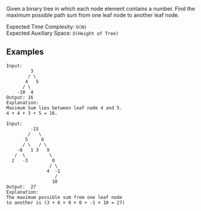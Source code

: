 Given a binary tree in which each node element contains a number. Find the maximum possible path sum from one leaf node to another leaf node.

Expected Time Complexity: `O(N)`\
Expected Auxiliary Space: `O(Height of Tree)`
## Examples
```
Input:      
         3                              
        / \                          
       4   5                     
      / \      
    -10  4                          
Output: 16
Explanation:
Maximum Sum lies between leaf node 4 and 5.
4 + 4 + 3 + 5 = 16.
```
```
Input:    
         -15                               
        /   \                          
       5     6                      
      / \   / \
    -8   1 3   9
   /  \         \
  2   -3         0
                / \
               4  -1
                  /
                 10  
Output:  27
Explanation:
The maximum possible sum from one leaf node 
to another is (3 + 6 + 9 + 0 + -1 + 10 = 27)
```